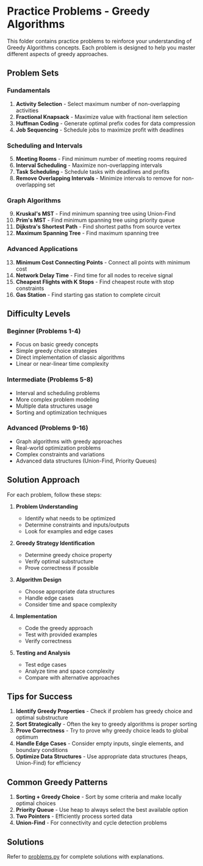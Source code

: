 # Practice Problems - Greedy Algorithms

This folder contains practice problems to reinforce your understanding of Greedy Algorithms concepts. Each problem is designed to help you master different aspects of greedy approaches.

## Problem Sets

### Fundamentals
1. **Activity Selection** - Select maximum number of non-overlapping activities
2. **Fractional Knapsack** - Maximize value with fractional item selection
3. **Huffman Coding** - Generate optimal prefix codes for data compression
4. **Job Sequencing** - Schedule jobs to maximize profit with deadlines

### Scheduling and Intervals
5. **Meeting Rooms** - Find minimum number of meeting rooms required
6. **Interval Scheduling** - Maximize non-overlapping intervals
7. **Task Scheduling** - Schedule tasks with deadlines and profits
8. **Remove Overlapping Intervals** - Minimize intervals to remove for non-overlapping set

### Graph Algorithms
9. **Kruskal's MST** - Find minimum spanning tree using Union-Find
10. **Prim's MST** - Find minimum spanning tree using priority queue
11. **Dijkstra's Shortest Path** - Find shortest paths from source vertex
12. **Maximum Spanning Tree** - Find maximum spanning tree

### Advanced Applications
13. **Minimum Cost Connecting Points** - Connect all points with minimum cost
14. **Network Delay Time** - Find time for all nodes to receive signal
15. **Cheapest Flights with K Stops** - Find cheapest route with stop constraints
16. **Gas Station** - Find starting gas station to complete circuit

## Difficulty Levels

### Beginner (Problems 1-4)
- Focus on basic greedy concepts
- Simple greedy choice strategies
- Direct implementation of classic algorithms
- Linear or near-linear time complexity

### Intermediate (Problems 5-8)
- Interval and scheduling problems
- More complex problem modeling
- Multiple data structures usage
- Sorting and optimization techniques

### Advanced (Problems 9-16)
- Graph algorithms with greedy approaches
- Real-world optimization problems
- Complex constraints and variations
- Advanced data structures (Union-Find, Priority Queues)

## Solution Approach

For each problem, follow these steps:

1. **Problem Understanding**
   - Identify what needs to be optimized
   - Determine constraints and inputs/outputs
   - Look for examples and edge cases

2. **Greedy Strategy Identification**
   - Determine greedy choice property
   - Verify optimal substructure
   - Prove correctness if possible

3. **Algorithm Design**
   - Choose appropriate data structures
   - Handle edge cases
   - Consider time and space complexity

4. **Implementation**
   - Code the greedy approach
   - Test with provided examples
   - Verify correctness

5. **Testing and Analysis**
   - Test edge cases
   - Analyze time and space complexity
   - Compare with alternative approaches

## Tips for Success

1. **Identify Greedy Properties** - Check if problem has greedy choice and optimal substructure
2. **Sort Strategically** - Often the key to greedy algorithms is proper sorting
3. **Prove Correctness** - Try to prove why greedy choice leads to global optimum
4. **Handle Edge Cases** - Consider empty inputs, single elements, and boundary conditions
5. **Optimize Data Structures** - Use appropriate data structures (heaps, Union-Find) for efficiency

## Common Greedy Patterns

1. **Sorting + Greedy Choice** - Sort by some criteria and make locally optimal choices
2. **Priority Queue** - Use heap to always select the best available option
3. **Two Pointers** - Efficiently process sorted data
4. **Union-Find** - For connectivity and cycle detection problems

## Solutions

Refer to [problems.py](problems.py) for complete solutions with explanations.